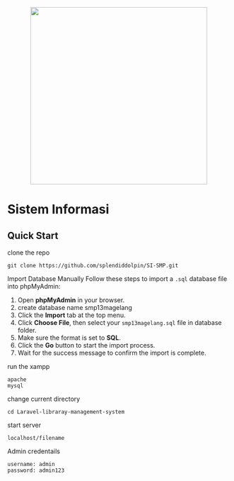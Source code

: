 <p align="center"><a href="https://laravel.com" target="_blank"><img src="https://www.php.net/images/logos/new-php-logo.svg" width="400"></a></p>

# Sistem Informasi

## Quick Start 
clone the repo
```
git clone https://github.com/splendiddolpin/SI-SMP.git
```
Import Database Manually
Follow these steps to import a `.sql` database file into phpMyAdmin:

1. Open **phpMyAdmin** in your browser.
2. create database name smp13magelang
3. Click the **Import** tab at the top menu.
4. Click **Choose File**, then select your `smp13magelang.sql` file in database folder.
5. Make sure the format is set to **SQL**.
6. Click the **Go** button to start the import process.
7. Wait for the success message to confirm the import is complete.

run the xampp
```
apache
mysql
```
change current directory
```
cd Laravel-libraray-management-system
```
start server
```
localhost/filename
```
Admin credentails
```
username: admin
password: admin123
```
